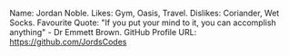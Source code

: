 Name: Jordan Noble.
Likes: Gym, Oasis, Travel.
Dislikes: Coriander, Wet Socks.
Favourite Quote: "If you put your mind to it, you can accomplish anything" - Dr Emmett Brown.
GitHub Profile URL: https://github.com/JordsCodes
